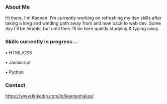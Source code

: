 ### About Me

Hi there, I'm Keenan. I'm currently working on refreshing my dev skills after taking a long and winding path away from and now back to web dev. Some day I'll be hirable, but until then I'll be here quietly studying & typing away.

### Skills currently in progress...
  • HTML/CSS
  
  • Javascript
  
  • Python

### Contact
https://www.linkedin.com/in/keenanhallas/

<!--
**keenanhallas/keenanhallas** is a ✨ _special_ ✨ repository because its `README.md` (this file) appears on your GitHub profile.

Here are some ideas to get you started:

- 🔭 I’m currently working on ...
- 🌱 I’m currently learning ...
- 👯 I’m looking to collaborate on ...
- 🤔 I’m looking for help with ...
- 💬 Ask me about ...
- 📫 How to reach me: ...
- 😄 Pronouns: ...
- ⚡ Fun fact: ...
-->
